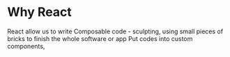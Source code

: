 # Why React
React allow us to write Composable code - sculpting, using small pieces of bricks to finish the whole software or app
Put codes into custom components, 